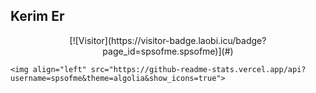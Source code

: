 ## Kerim Er

<p align="center">
	[![Visitor](https://visitor-badge.laobi.icu/badge?page_id=spsofme.spsofme)](#)

	<img align="left" src="https://github-readme-stats.vercel.app/api?username=spsofme&theme=algolia&show_icons=true">
</p>
